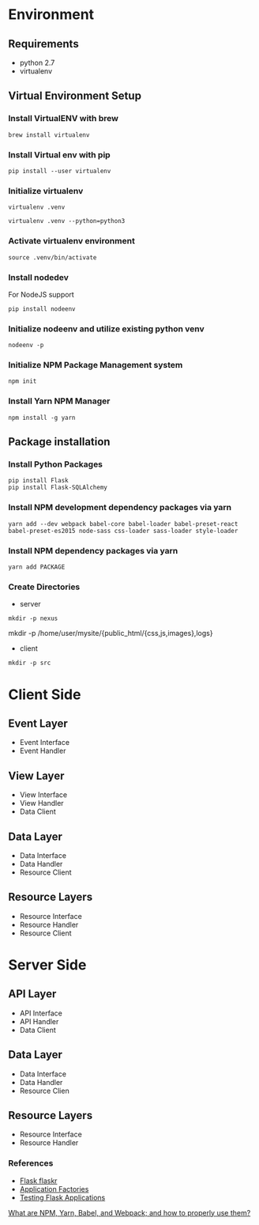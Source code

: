 # Environment

## Requirements

* python 2.7
* virtualenv

## Virtual Environment Setup

### Install VirtualENV with brew
```
brew install virtualenv
```

### Install Virtual env with pip
```
pip install --user virtualenv
```

### Initialize virtualenv
```
virtualenv .venv
```

```
virtualenv .venv --python=python3
```

### Activate virtualenv environment
```
source .venv/bin/activate
```

### Install nodedev
For NodeJS support
```
pip install nodeenv
```

### Initialize nodeenv and utilize existing python venv
```
nodeenv -p
```

### Initialize NPM Package Management system
```
npm init
```

### Install Yarn NPM Manager
```
npm install -g yarn
```


## Package installation

### Install Python Packages
```
pip install Flask
pip install Flask-SQLAlchemy
```

### Install NPM development dependency packages via yarn
```
yarn add --dev webpack babel-core babel-loader babel-preset-react babel-preset-es2015 node-sass css-loader sass-loader style-loader
```

### Install NPM dependency packages via yarn
```
yarn add PACKAGE
```

### Create Directories
* server
```
mkdir -p nexus
```
 mkdir -p /home/user/mysite/{public_html/{css,js,images},logs}
* client
```
mkdir -p src
```

# Client Side
## Event Layer
* Event Interface
* Event Handler
## View Layer
* View Interface
* View Handler
* Data Client
## Data Layer
* Data Interface
* Data Handler
* Resource Client
## Resource Layers
* Resource Interface
* Resource Handler
* Resource Client

# Server Side
## API Layer
* API Interface
* API Handler
* Data Client
## Data Layer
* Data Interface
* Data Handler
* Resource Clien
## Resource Layers
* Resource Interface
* Resource Handler

### References
* [Flask flaskr](http://flask.pocoo.org/docs/0.12/tutorial/)
* [Application Factories](http://flask.pocoo.org/docs/0.12/patterns/appfactories/)
* [Testing Flask Applications](http://flask.pocoo.org/docs/0.12/testing/#testing)

[What are NPM, Yarn, Babel, and Webpack; and how to properly use them?](https://medium.com/front-end-hacking/what-are-npm-yarn-babel-and-webpack-and-how-to-properly-use-them-d835a758f987)

